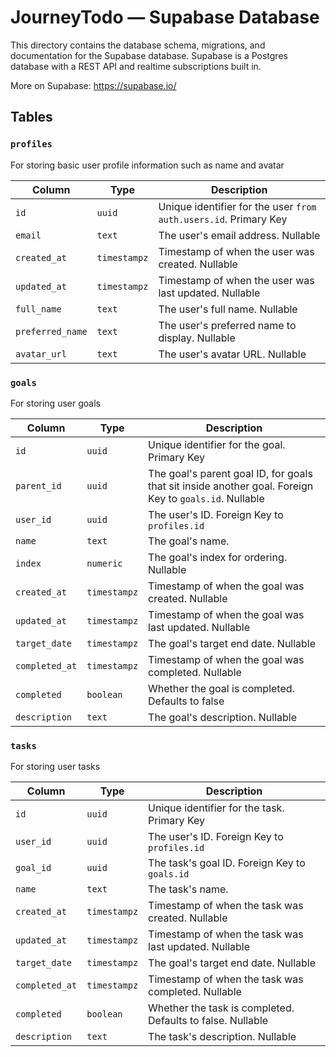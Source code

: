 # JourneyTodo — Supabase Database

This directory contains the database schema, migrations, and documentation for the Supabase database. Supabase is a Postgres database with a REST API and realtime subscriptions built in.

More on Supabase: https://supabase.io/

## Tables

### `profiles`

For storing basic user profile information such as name and avatar

| Column           | Type         | Description                                                      |
| ---------------- | ------------ | ---------------------------------------------------------------- |
| `id`             | `uuid`       | Unique identifier for the user `from auth.users.id`. Primary Key |
| `email`          | `text`       | The user's email address. Nullable                               |
| `created_at`     | `timestampz` | Timestamp of when the user was created. Nullable                 |
| `updated_at`     | `timestampz` | Timestamp of when the user was last updated. Nullable            |
| `full_name`      | `text`       | The user's full name. Nullable                                   |
| `preferred_name` | `text`       | The user's preferred name to display. Nullable                   |
| `avatar_url`     | `text`       | The user's avatar URL. Nullable                                  |

### `goals`

For storing user goals

| Column         | Type         | Description                                                                                            |
| -------------- | ------------ | ------------------------------------------------------------------------------------------------------ |
| `id`           | `uuid`       | Unique identifier for the goal. Primary Key                                                            |
| `parent_id`    | `uuid`       | The goal's parent goal ID, for goals that sit inside another goal. Foreign Key to `goals.id`. Nullable |
| `user_id`      | `uuid`       | The user's ID. Foreign Key to `profiles.id`                                                            |
| `name`         | `text`       | The goal's name.                                                                                       |
| `index`        | `numeric`    | The goal's index for ordering. Nullable                                                                |
| `created_at`   | `timestampz` | Timestamp of when the goal was created. Nullable                                                       |
| `updated_at`   | `timestampz` | Timestamp of when the goal was last updated. Nullable                                                  |
| `target_date`  | `timestampz` | The goal's target end date. Nullable                                                                   |
| `completed_at` | `timestampz` | Timestamp of when the goal was completed. Nullable                                                     |
| `completed`    | `boolean`    | Whether the goal is completed. Defaults to false                                                       |
| `description`  | `text`       | The goal's description. Nullable                                                                       |

### `tasks`

For storing user tasks

| Column         | Type         | Description                                                |
| -------------- | ------------ | ---------------------------------------------------------- |
| `id`           | `uuid`       | Unique identifier for the task. Primary Key                |
| `user_id`      | `uuid`       | The user's ID. Foreign Key to `profiles.id`                |
| `goal_id`      | `uuid`       | The task's goal ID. Foreign Key to `goals.id`              |
| `name`         | `text`       | The task's name.                                           |
| `created_at`   | `timestampz` | Timestamp of when the task was created. Nullable           |
| `updated_at`   | `timestampz` | Timestamp of when the task was last updated. Nullable      |
| `target_date`  | `timestampz` | The goal's target end date. Nullable                       |
| `completed_at` | `timestampz` | Timestamp of when the task was completed. Nullable         |
| `completed`    | `boolean`    | Whether the task is completed. Defaults to false. Nullable |
| `description`  | `text`       | The task's description. Nullable                           |
